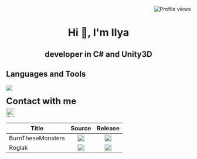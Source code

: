 <!-- Center align text using HTML -->
<p align="right"> <img src="https://komarev.com/ghpvc/?username=BCyclik&color=blue" alt="Profile views" /> </p>

<h1 align="center">
  Hi 👋, I'm Ilya
</h1>
<h2 align="center">developer in C# and Unity3D</h2>
<table>
    <thead>
        <tr>
            <th>Title</th>
            <th>Source</th>
            <th>Release</th>
        </tr>
    </thead>
    <tbody>
        <tr>
            <td><a>BurnTheseMonsters</a></td>
            <td style="text-align: center;">
                <a href="https://gitlab.com/triplet-games/BurnTheseCreatures" target="_blank">
                  <img src="https://img.icons8.com/?size=100&id=CclFWjzMJys4&format=png&color=000000" alt="V" width="20" height="20">
                </a>
            </td>
            <td style="text-align: center;">
                <a href="https://yandex.ru/games/app/298353" target="_blank">
                  <img src="https://img.icons8.com/?size=100&id=CclFWjzMJys4&format=png&color=000000" alt="V" width="20" height="20">
                </a>
            </td>
        </tr>
        <tr>
            <td><a>Roglak</a></td>
            <td style="text-align: center;">
                <a href="https://github.com/BCyclik/roglak" target="_blank">
                  <img src="https://img.icons8.com/?size=100&id=CclFWjzMJys4&format=png&color=000000" alt="V" width="20" height="20">
                </a>
            </td>
            <td style="text-align: center;">
                <a href="*/" target="_blank">
                  <img src="https://img.icons8.com/?size=100&id=13903&format=png&color=000000" alt="X" width="20" height="20">
                </a>
            </td>
        </tr>
<!--          https://img.icons8.com/?size=100&id=13903&format=png&color=000000 -- X
              https://img.icons8.com/?size=100&id=CclFWjzMJys4&format=png&color=000000 -- V
-->
<!-- Languages and Tools section -->
<h2 align="left">Languages and Tools</h2>
<p align="left">
  <a href="https://skillicons.dev">
    <img src="https://skillicons.dev/icons?i=cs,unity,cpp,unreal,vscode,py,ps,blender,html,docker,postman" />
  </a>
</p>
<!-- Contact section -->
<div style="text" align="left">
    <span style="display: block; font-size: 24px; font-weight: bold;">Contact with me</span>
    <div style="margin-top: 5px;">
        <a href="https://t.me/BCyclik">
            <img src="https://img.shields.io/badge/Telegram-2CA5E0?style=for-the-badge&logo=telegram&logoColor=white" alt="Telegram" 
                 style="height: 24px; vertical-align: middle;" />
        </a>
    </div>
</div>
